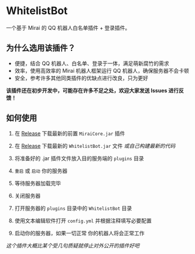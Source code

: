 # WhitelistBot
一个基于 Mirai 的 QQ 机器人白名单插件 + 登录插件。

## 为什么选用该插件？

- 便捷，结合 QQ 机器人、白名单、登录于一体，满足萌新腐竹的需求
- 效率，使用高效率的 Mirai 机器人框架运行 QQ 机器人，确保服务器不会卡顿
- 安全，参考许多其他同类插件的优缺点进行改良，只为更好

**该插件还在初步开发中，可能存在许多不足之处，欢迎大家发送 Issues 进行反馈！**

## 如何使用

1. 在 [Release](//github.com/1689295608/WhitelistBot/release) 下载最新的前置 `MiraiCore.jar` 插件

2. 在 [Release](//github.com/1689295608/WhitelistBot/release) 下载最新的 `WhitelistBot.jar` 文件 *或自己构建最新的代码*

3. 将准备好的 .jar 插件文件放入目的服务端的 `plugins` 目录

4. `重启` 或 `启动` 你的服务器

5. 等待服务器加载完毕

6. 关闭服务器

7. 打开服务器的 `plugins` 目录中的 `WhitelistBot` 目录

8. 使用文本编辑软件打开 `config.yml` 并根据注释填写必要配置

9. 启动你的服务器，如果一切正常 你的机器人将会正常工作








































*这个插件大概比某个受几句质疑就停止对外公开的插件好吧*
